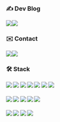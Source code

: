 <h3><b> ✍️ Dev Blog </b></h3> 
<div style="display:flex; flex-direction:row;">
<a href="https://medium.com/@park.suin"><img src="https://img.shields.io/badge/medium-000000?style=for-the-badge&logo=medium&logoColor=white"></a> <a href="https://jonnastudy.tistory.com"><img src="https://img.shields.io/badge/Tistory-000000?style=for-the-badge&logo=Tistory&logoColor=white"></a>
</div>

<h3><b> ✉️ Contact </b></h3> 
<div style="display:flex; flex-direction:row;">
<a href="mailto:tndls30261@gmail.com"><img src="https://img.shields.io/badge/Gmail-d14836?style=flat-square&logo=Gmail&logoColor=white&link=tndls30261@gmail.com"/></a> <a href="[https://www.linkedin.com/in/cowkite/](https://www.linkedin.com/in/%EC%88%98%EC%9D%B8-%EB%B0%95-949180286/)" target="_blank"><img src="https://img.shields.io/badge/SuinPark-0A66C2?style=flat-square&logo=Linkedin&logoColor=white"/></a>
</div>

<h3><b>🛠 Stack </b></h3>
<h4><img src="https://img.shields.io/badge/C-A8B9CC?style=flat-square&logo=C&logoColor=white"/> <img src="https://img.shields.io/badge/C++-00599C?style=flat-square&logo=C%2B%2B&logoColor=white"/> <img src="https://img.shields.io/badge/Go-00ADD8?style=flat-square&logo=Go&logoColor=white"/> <img src="https://img.shields.io/badge/java-007396?style=flat-square&logo=java&logoColor=white"/> <img src="https://img.shields.io/badge/JavaScript-F7DF1E?style=flat-square&logo=javascript&logoColor=black"/> <img src="https://img.shields.io/badge/Python-3776AB?style=flat-square&logo=Python&logoColor=white"/> <img src="https://img.shields.io/badge/Typescript-3178C6?style=flat-square&logo=Typescript&logoColor=white"/></h4>

<h4><img src="https://img.shields.io/badge/django-092E20?style=flat-square&logo=django&logoColor=white"/> <img src="https://img.shields.io/badge/Node.js-339933?style=flat-square&logo=Node.js&logoColor=white"/> <img src="https://img.shields.io/badge/Express-000000?style=flat-square&logo=Express&logoColor=white"/>
 <img src="https://img.shields.io/badge/Spring-6DB33F?style=flat-square&logo=Spring&logoColor=white"/> <img src="https://img.shields.io/badge/NestJS-E0234E?style=flat-square&logo=NestJs&logoColor=white"/></h4>

<h4><img src="https://img.shields.io/badge/MySQL-4479A1?style=flat-square&logo=MySQL&logoColor=white"/> <img src="https://img.shields.io/badge/Firebase-FFCA28?style=flat-square&logo=firebase&logoColor=black"/> <img src="https://img.shields.io/badge/MongoDB-47A248?style=flat-square&logo=MongoDB&logoColor=white"/> <img src="https://img.shields.io/badge/Redis-DC382D?style=flat-square&logo=MongoDB&logoColor=white"/></h4>
